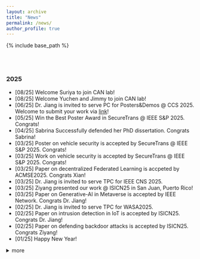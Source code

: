 ```yaml
---
layout: archive
title: "News"
permalink: /news/
author_profile: true
---
```


{% include base_path %}

<br/>
<br/>


### 2025
<!-- 
- [03/25] Happy to serve on NSF Panel (SaTC)
- [05/25] Happy to serve on DoE Panel
- [06/25] Happy to serve on NSF Panel (Epsore)
-->
- [08/25] Welcome Suriya to join CAN lab!
- [08/25] Welcome Yuchen and Jimmy to join CAN lab!
- [06/25] Dr. Jiang is invited to serve PC for Posters&Demos @ CCS 2025. Welcome to submit your work via [link](https://www.sigsac.org/ccs/CCS2025/call-for-posters-and-demos/)!
- [05/25] Win the Best Poster Award in SecureTrans @ IEEE S&P 2025. Congrats!
- [04/25] Sabrina Successfully defended her PhD dissertation. Congrats Sabrina!
- [03/25] Poster on vehicle security is accepted by SecureTrans @ IEEE S&P 2025. Congrats!  
- [03/25] Work on vehicle security is accepted by SecureTrans @ IEEE S&P 2025. Congrats!  
- [03/25] Paper on decentralized Federated Learning is accpeted by ACMSE2025. Congrats Xian!
- [03/25] Dr. Jiang is invited to serve TPC for IEEE CNS 2025.
- [03/25] Ziyang presented our work @ ISICN25 in San Juan, Puerto Rico!
- [03/25] Paper on Generative-AI in Metaverse is accepted by IEEE Network. Congrats Dr. Jiang!
- [02/25] Dr. Jiang is invited to serve TPC for WASA2025.
- [02/25] Paper on intrusion detection in IoT is accepted by ISICN25. Congrats Dr. Jiang! 
- [02/25] Paper on defending backdoor attacks is accepted by ISICN25. Congrats Ziyang!
- [01/25] Happy New Year!
<!-- - [01/25] Dr.Jiang attended NSF NeTS early-career PI meetings.-->

<details>
 <summary>more</summary>

 ### 2024
- [12/24] Dr. Jiang delivered an invited research talk "AI-driven Misbehavior Detection in IoV" @ SVCSI. <!--(https://www.svcsi.org/events-1/webinar-ai-driven-misbehavior-detection-in-iov-efficiency-distribution-and-transparency)-->
- [10/24] Our paper "DynaDetect2.0: Improving Detection Accuracy of Data Poisoning Attacks" is awarded the "Overall Best Paper" in IEEE CARS 2024! Congrats Sabrina and all our co-authors!
- [09/24] Dr. Jiang will serve as TP Co-chair for [ISICN2025](https://www.isicn.org/2025/). Welcome to submit your work!
- [09/24] Our work "DynaDetect2.0: Improving Detection Accuracy of Data Poisoning Attacks" is accepted by IEEE CARS 2024. Congrats Sabrina!
- [08/24] Dr. Jiang delivered a research talk "Security and Privacy in AIoT" in NSF Symposium at UGA! 
- [07/24] Our work "Enhancing Malware Classification via Self-Similarity Techniques" is accepted by IEEE Transactions on Information Forensics and Security. Congrats Dr. Jiang!
- [07/24] Our work "Semi-supervised Federated Learning for Misbehavior Detection of BSMs in Vehicular Networks" is accepted by IEEE VTC2024-Fall. Congrats Dr. Jiang!
- [MM/24] Happy to serve on NSF panel.
- [MM/24] Happy to serve on DOE panel.
- [MM/24] Happy to serve on NSF panel.
- [05/24] Our work "Leveraging Explainable AI for Actionable Insights in IoT Intrusion Detection" is accepted by conference SoSE 2024. Congrats Dr. Jiang!
- [05/24] Dr. Jiang attended NSF SaTC Aspiring PI Workshop in Chicago. 
- [04/24] Dr. Jiang attended NSF CISE CAREER workshop in Washington, D.C..
- [03/24] Dr. Jiang is awarded NSF Travel Grant. Thanks NSF!
- [04/24] Dr. Jiang is invited to serve as guest editor for the journal Electronics, Special Issue [Challenges and Opportunities in Internet of Vehicles](https://www.mdpi.com/journal/electronics/special_issues/5MJHAE8NUK). Welcome to sumit your work!
- [MM/24] Happy to serve on NSF panel.
- [03/24] Dr.Jiang received 2024 ISICN Outstanding Service Award.
- [03/24] Sabrina presented our research outcome DynaDetect in conference ISICN 2024.
- [03/24] Our work "Poster: Machine Learning Based False Position Detection Using Data-to-Image Transformation" is accepted by IEEE MOST 2024. Congrats Xian! 
- [01/24] Our paper "Detecting Data Poisoning Attacks with Dynamic KNN" is accepted by ISICN 2024! Congrats Sabrina!
- [01/24] Our summer undergraduate research project is funded by SURGG grant (this project is collabrated with Dr. Yi Hua frorm Dept of Biomedical Engineering). Thanks ORSP@UM!

### 2023
- [10/23] Congratulations Sabrina on winning the Three Minute Thesis (3MT) competition! 
- [08/23] Welcome Shreyasi to join CAN lab!
- [08/23] Welcome Ziyang to join CAN lab!
- [08/23] Dr. Jiang is awareded Faculty Travel Grant. Thanks ORSP@UM!
- [07/23] Dr. Jiang will serve as Tutorial Co-chair for ISICN 2024.
- [07/23] Our work "Enhanced and Explainable Deep Learning-Based Intrusion Detection in IoT Networks" is accepted by IEEE MILCOM 2024. Congrats Dr. Jiang!
- [06/23] Xian's research is funded by IDS fellowship (12-month). Congrats Xian!
- [06/23] Sabrina's research is funded by IDS fellowship (6-month). Congrats Sabrina! 
- [MM/23] Happy to serve on two-day NSF panel. 
- [02/23] Our research is funded by IDS grant. Congrats Dr. Jiang!
- [01/23] Welcome Xian to Join CAN lab!

### 2022
- [08/22] Welcome Sabrina to join CAN lab!
- [08/22] The CAN lab is founded!
</details>  
